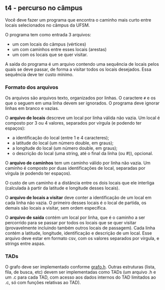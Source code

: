 ## t4 - percurso no câmpus

Você deve fazer um programa que encontra o caminho mais curto entre locais selecionados no câmpus da UFSM.

O programa tem como entrada 3 arquivos:
- um com locais do câmpus (vértices)
- um com caminhos entre esses locais (arestas)
- um com os locais que se quer visitar.

A saída do programa é um arquivo contendo uma sequência de locais pelos quais se deve passar, de forma a visitar todos os locais desejados. 
Essa sequência deve ter custo mínimo.

### Formato dos arquivos

Os arquivos são arquivos texto, organizados por linhas.
O caractere `#` e os que o seguem em uma linha devem ser ignorados.
O programa deve ignorar linhas em branco e vazias.

O **arquivo de locais** descreve um local por linha válida não vazia. Um local é composto por 3 ou 4 valores, separados por vírgula (e podendo ter espaços):
- a identificação do local (entre 1 e 4 caracteres);
- a latitude do local (um número double, em graus);
- a longitude do local (um número double, em graus);
- o descrição do local (uma string, até o final da linha (ou #)), opcional.

O **arquivo de caminhos** tem um caminho válido por linha não vazia.
Um caminho é composto por duas identificações de local, separadas por vírgula (e podendo ter espaços).

O custo de um caminho é a distância entre os dois locais que ele interliga (calculada à partir da latitude e longitude desses locais).

O **arquivo de locais a visitar** deve conter a identificação de um local em cada linha não vazia. O primeiro desses locais é o local de partida, os demais são locais a visitar, sem ordem específica.

O **arquivo de saída** contém um local por linha, que é o caminho a ser percorrido para se passar por todos os locais que se quer visitar (provavelmente incluindo também outros locais de passagem).
Cada linha contém a latitude, longitude, identificação e descrição de um local.
Esse arquivo deve estar em formato csv, com os valores separados por vírgula, e strings entre aspas.

### TADs

O grafo deve ser implementado conforme [grafo.h](grafo.h).
Outras estruturas (lista, fila, de busca, etc) devem ser implementadas como TADs (um arquivo .h e um .c para cada TAD, com acesso aos dados internos do TAD limitados ao .c, só com funções relativas ao TAD).
